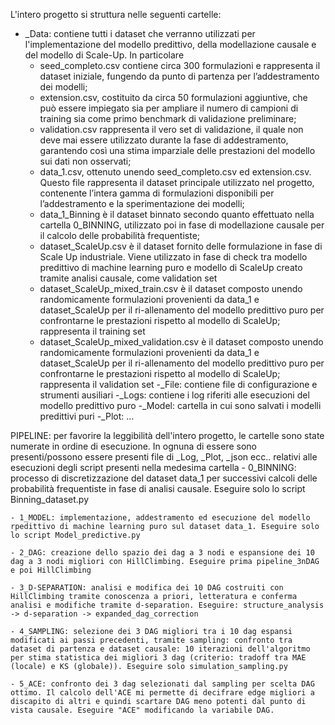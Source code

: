 L'intero progetto si struttura nelle seguenti cartelle:
- _Data: contiene tutti i dataset che verranno utilizzati per l'implementazione del modello predittivo, della modellazione causale e del modello di Scale-Up. In particolare
    - seed_completo.csv contiene circa 300 formulazioni e rappresenta il dataset iniziale, fungendo da punto di partenza per l’addestramento dei modelli;
    - extension.csv, costituito da circa 50 formulazioni aggiuntive, che può essere impiegato sia per ampliare il numero di campioni di training sia come primo benchmark di validazione preliminare;
    - validation.csv rappresenta il vero set di validazione, il quale non deve mai essere utilizzato durante la fase di addestramento, garantendo così una stima imparziale delle prestazioni del modello sui dati non osservati;
    - data_1.csv, ottenuto unendo seed\_completo.csv ed extension.csv. Questo file rappresenta il dataset principale utilizzato nel progetto, contenente l’intera gamma di formulazioni disponibili per l’addestramento e la sperimentazione dei modelli;
    - data_1_Binning è il dataset binnato secondo quanto effettuato nella cartella 0_BINNING, utilizzato poi in fase di modellazione causale per il calcolo delle probabilità frequentiste;
    - dataset_ScaleUp.csv è il dataset fornito delle formulazione in fase di Scale Up industriale. Viene utilizzato in fase di check tra modello predittivo di machine learning puro e modello di ScaleUp creato tramite analisi causale, come validation set
    - dataset_ScaleUp_mixed_train.csv è il dataset composto unendo randomicamente formulazioni provenienti da data_1 e dataset_ScaleUp per il ri-allenamento del modello predittivo puro per confrontarne le prestazioni rispetto al modello di ScaleUp; rappresenta il training set
    - dataset_ScaleUp_mixed_validation.csv è il dataset composto unendo randomicamente formulazioni provenienti da data_1 e dataset_ScaleUp per il ri-allenamento del modello predittivo puro per confrontarne le prestazioni rispetto al modello di ScaleUp; rappresenta il validation set
-_File: contiene file di configurazione e strumenti ausiliari
-_Logs: contiene i log riferiti alle esecuzioni del modello predittivo puro
-_Model: cartella in cui sono salvati i modelli predittivi puri 
-_Plot: ...

PIPELINE: per favorire la leggibilità dell'intero progetto, le cartelle sono state numerate in ordine di esecuzione. In ognuna di essere sono presenti/possono essere presenti file di _Log, _Plot, _json ecc.. relativi alle esecuzioni degli script presenti nella medesima cartella
    - 0_BINNING: processo di discretizzazione del dataset data_1 per successivi calcoli delle probabilità frequentiste in fase di analisi causale. Eseguire solo lo script Binning_dataset.py

    - 1_MODEL: implementazione, addestramento ed esecuzione del modello rpedittivo di machine learning puro sul dataset data_1. Eseguire solo lo script Model_predictive.py

    - 2_DAG: creazione dello spazio dei dag a 3 nodi e espansione dei 10 dag a 3 nodi migliori con HillClimbing. Eseguire prima pipeline_3nDAG e poi HillClimbing

    - 3_D-SEPARATION: analisi e modifica dei 10 DAG costruiti con HillClimbing tramite conoscenza a priori, letteratura e conferma analisi e modifiche tramite d-separation. Eseguire: structure_analysis -> d-separation -> expanded_dag_correction

    - 4_SAMPLING: selezione dei 3 DAG migliori tra i 10 dag espansi modificati ai passi precedenti, tramite sampling: confronto tra dataset di partenza e dataset causale: 10 iterazioni dell'algoritmo per stima statistica dei migliori 3 dag (criterio: tradoff tra MAE (locale) e KS (globale)). Eseguire solo simulation_sampling.py

    - 5_ACE: confronto dei 3 dag selezionati dal sampling per scelta DAG ottimo. Il calcolo dell'ACE mi permette di decifrare edge migliori a discapito di altri e quindi scartare DAG meno potenti dal punto di vista causale. Eseguire "ACE" modificando la variabile DAG.

    
